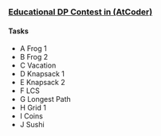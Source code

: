### <a href="https://atcoder.jp/contests/dp">Educational DP Contest in (AtCoder)</a>

#### Tasks

* A	Frog 1
* B	Frog 2
* C	Vacation
* D	Knapsack 1
* E	Knapsack 2
* F	LCS
* G	Longest Path
* H	Grid 1
* I	Coins
* J	Sushi
